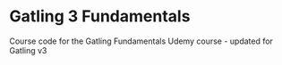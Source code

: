 Gatling 3 Fundamentals
=========================

Course code for the Gatling Fundamentals Udemy course - updated for Gatling v3


